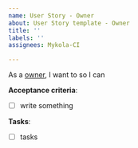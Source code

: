 ```yaml
---
name: User Story - Owner
about: User Story template - Owner
title: ''
labels: ''
assignees: Mykola-CI

---
```


As a <ins>owner</ins>, I want to <ins></ins> so I can <ins></ins>

**Acceptance criteria**:
- [ ]  write something
<ins></ins>

**Tasks**:
- [ ] tasks
